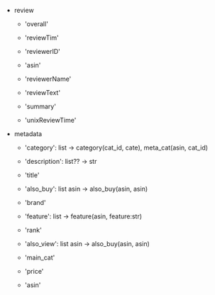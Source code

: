 - review
  
  - 'overall'
    
  - 'reviewTim'
    
  - 'reviewerID'
    
  - 'asin'
    
  - 'reviewerName'
    
  - 'reviewText'
    
  - 'summary'
    
  - 'unixReviewTime'
    
- metadata
  
  - 'category': list -> category(cat_id, cate), meta_cat(asin, cat_id)
    
  - 'description': list?? -> str
    
  - 'title'
    
  - 'also_buy': list asin -> also_buy(asin, asin)
    
  - 'brand'
    
  - 'feature': list -> feature(asin, feature:str)
    
  - 'rank'
    
  - 'also_view': list asin -> also_buy(asin, asin)
    
  - 'main_cat'
    
  - 'price'
     
  - 'asin'